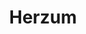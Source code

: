 ---
linkedin: https://linkedin.com/company/herzum
logohandle: herzum
sort: herzum
title: Herzum
twitter: https://x.com/Herzum
website: http://www.herzum.com/
youtube: https://youtube.com/user/TheHerzumChannel
---